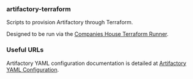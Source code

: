 ### artifactory-terraform

Scripts to provision Artifactory through Terraform.

Designed to be run via the [Companies House Terraform Runner](https://companieshouse.atlassian.net/l/cp/VjRkZs9C).

### Useful URLs
Artifactory YAML configuration documentation is detailed at
[Artifactory YAML Configuration](https://www.jfrog.com/confluence/display/JFROG/Artifactory+YAML+Configuration).


